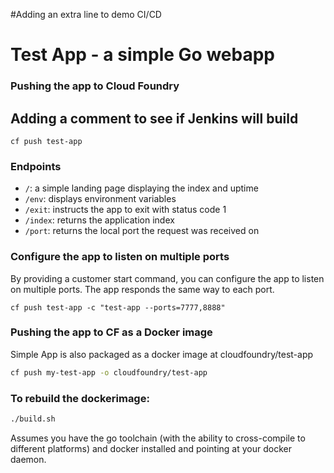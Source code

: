 #Adding an extra line to demo CI/CD
# Test App - a simple Go webapp

### Pushing the app to Cloud Foundry
## Adding a comment to see if Jenkins will build

```
cf push test-app
```

### Endpoints

- `/`: a simple landing page displaying the index and uptime
- `/env`: displays environment variables
- `/exit`: instructs the app to exit with status code 1
- `/index`: returns the application index
- `/port`: returns the local port the request was received on

### Configure the app to listen on multiple ports

By providing a customer start command, you can configure the app to listen on multiple ports. The app responds the same way to each port.
```
cf push test-app -c "test-app --ports=7777,8888"
```

### Pushing the app to CF as a Docker image

Simple App is also packaged as a docker image at cloudfoundry/test-app

```bash
cf push my-test-app -o cloudfoundry/test-app
```

### To rebuild the dockerimage:

```bash
./build.sh
```

Assumes you have the go toolchain (with the ability to cross-compile to different platforms) and docker installed and pointing at your docker daemon.
